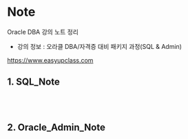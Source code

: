 # **Note**

Oracle DBA 강의 노트 정리
- 강의 정보 : 오라클 DBA/자격증 대비 패키지 과정(SQL & Admin)

https://www.easyupclass.com

## 1. SQL_Note

<br>
<br>

## 2. Oracle_Admin_Note
